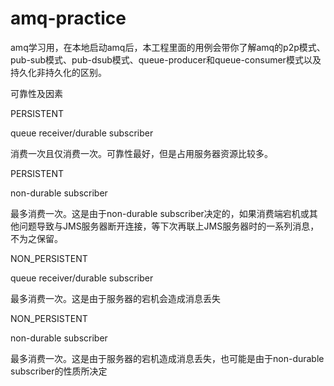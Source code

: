 # amq-practice
amq学习用，在本地启动amq后，本工程里面的用例会带你了解amq的p2p模式、pub-sub模式、pub-dsub模式、queue-producer和queue-consumer模式以及持久化非持久化的区别。



可靠性及因素

PERSISTENT

queue receiver/durable subscriber

消费一次且仅消费一次。可靠性最好，但是占用服务器资源比较多。

PERSISTENT

non-durable subscriber

最多消费一次。这是由于non-durable subscriber决定的，如果消费端宕机或其他问题导致与JMS服务器断开连接，等下次再联上JMS服务器时的一系列消息，不为之保留。

NON_PERSISTENT

queue receiver/durable subscriber

最多消费一次。这是由于服务器的宕机会造成消息丢失

NON_PERSISTENT

non-durable subscriber

最多消费一次。这是由于服务器的宕机造成消息丢失，也可能是由于non-durable subscriber的性质所决定
